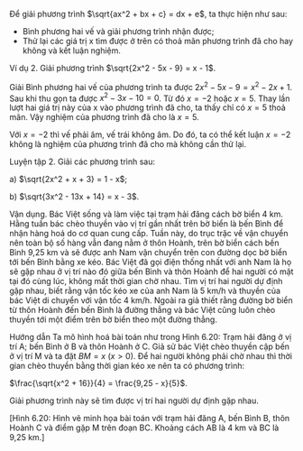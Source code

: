 Để giải phương trình $\sqrt{ax^2 + bx + c} = dx + e$, ta thực hiện như sau:
- Bình phương hai vế và giải phương trình nhận được;
- Thử lại các giá trị x tìm được ở trên có thoả mãn phương trình đã cho hay không và kết luận nghiệm.

Ví dụ 2. Giải phương trình $\sqrt{2x^2 - 5x - 9} = x - 1$.

Giải
Bình phương hai vế của phương trình ta được
$2x^2 - 5x - 9 = x^2 - 2x + 1$.
Sau khi thu gọn ta được $x^2 - 3x - 10 = 0$. Từ đó $x = -2$ hoặc $x = 5$.
Thay lần lượt hai giá trị này của x vào phương trình đã cho, ta thấy chỉ có $x = 5$ thoả mãn.
Vậy nghiệm của phương trình đã cho là $x = 5$.

Với $x = -2$ thì vế phải âm, vế trái không âm. Do đó, ta có thể kết luận $x = -2$ không là nghiệm của phương trình đã cho mà không cần thử lại.

Luyện tập 2. Giải các phương trình sau:

a) $\sqrt{2x^2 + x + 3} = 1 - x$;

b) $\sqrt{3x^2 - 13x + 14} = x - 3$.

Vận dụng. Bác Việt sống và làm việc tại trạm hải đăng cách bờ biển 4 km. Hằng tuần bác chèo thuyền vào vị trí gần nhất trên bờ biển là bến Bình để nhận hàng hoá do cơ quan cung cấp. Tuần này, do trục trặc về vận chuyển nên toàn bộ số hàng vẫn đang nằm ở thôn Hoành, trên bờ biển cách bến Bình 9,25 km và sẽ được anh Nam vận chuyển trên con đường dọc bờ biển tới bến Bình bằng xe kéo. Bác Việt đã gọi điện thống nhất với anh Nam là họ sẽ gặp nhau ở vị trí nào đó giữa bến Bình và thôn Hoành để hai người có mặt tại đó cùng lúc, không mất thời gian chờ nhau. Tìm vị trí hai người dự định gặp nhau, biết rằng vận tốc kéo xe của anh Nam là 5 km/h và thuyền của bác Việt di chuyển với vận tốc 4 km/h. Ngoài ra giả thiết rằng đường bờ biển từ thôn Hoành đến bến Bình là đường thẳng và bác Việt cũng luôn chèo thuyền tới một điểm trên bờ biển theo một đường thẳng.

Hướng dẫn
Ta mô hình hoá bài toán như trong Hình 6.20: Trạm hải đăng ở vị trí A; bến Bình ở B và thôn Hoành ở C. Giả sử bác Việt chèo thuyền cập bến ở vị trí M và ta đặt $BM = x$ $(x > 0)$. Để hai người không phải chờ nhau thì thời gian chèo thuyền bằng thời gian kéo xe nên ta có phương trình:

$\frac{\sqrt{x^2 + 16}}{4} = \frac{9,25 - x}{5}$.

Giải phương trình này sẽ tìm được vị trí hai người dự định gặp nhau.

[Hình 6.20: Hình vẽ minh họa bài toán với trạm hải đăng A, bến Bình B, thôn Hoành C và điểm gặp M trên đoạn BC. Khoảng cách AB là 4 km và BC là 9,25 km.]